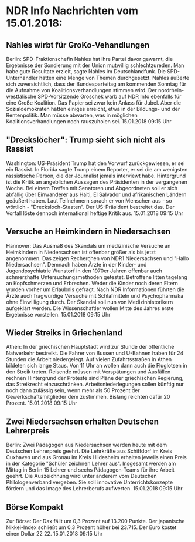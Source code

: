 # NDR Info Nachrichten vom 15.01.2018:


## Nahles wirbt für GroKo-Vehandlungen
Berlin: SPD-Fraktionschefin Nahles hat ihre Partei davor gewarnt, die Ergebnisse der Sondierung mit der Union mutwillig schlechtzureden. Man habe gute Resultate erzielt, sagte Nahles im Deutschlandfunk. Die SPD-Unterhändler hätten eine Menge von Themen durchgesetzt. Nahles äußerte sich zuversichtlich, dass der Bundesparteitag am kommenden Sonntag für die Aufnahme von Koalitionsverhandlungen stimmen wird. Der nordrhein-westfälische SPD-Vorsitzende Groschek warb auf NDR Info ebenfalls für eine Große Koalition. Das Papier sei zwar kein Anlass für Jubel. Aber die Sozialdemokraten hätten einiges erreicht, etwa in der Bildungs- und der Rentenpolitik. Man müsse abwarten, was in möglichen Koalitionsverhandlungen noch rauszuholen sei. 15.01.2018 09:15 Uhr 

## "Dreckslöcher": Trump sieht sich nicht als Rassist
Washington: US-Präsident Trump hat den Vorwurf zurückgewiesen, er sei ein Rassist. In Florida sagte Trump einem Reporter, er sei die am wenigsten rassistische Person, die der Journalist jemals interviewt habe. Hintergrund ist die Kritik an angeblichen Aussagen des Präsidenten in der vergangenen Woche. Bei einem Treffen mit Senatoren und Abgeordneten soll er sich abfällig über Einwanderer aus Haiti, El Salvador und afrikanischen Ländern geäußert haben. Laut Teilnehmern sprach er von Menschen aus - so wörtlich - "Drecksloch-Staaten". Der US-Präsident bestreitet das. Der Vorfall löste dennoch international heftige Kritik aus. 15.01.2018 09:15 Uhr 

## Versuche an Heimkindern in Niedersachsen
Hannover: Das Ausmaß des Skandals um medizinische Versuche an Heimkindern in Niedersachsen ist offenbar größer als bis jetzt angenommen. Das zeigen Recherchen von NDR1 Niedersachsen und "Hallo Niedersachsen". Demnach haben Ärzte in der Kinder- und Jugendpsychiatrie Wunstorf in den 1970er Jahren offenbar auch schmerzhafte Untersuchungsmethoden getestet. Betroffene litten tagelang an Kopfschmerzen und Erbrechen. Weder die Kinder noch deren Eltern wurden vorher um Erlaubnis gefragt. Nach NDR Informationen führten die Ärzte auch fragwürdige Versuche mit Schlafmitteln und Psychopharmaka ohne Einwilligung durch. Der Skandal soll nun von Medizinhistorikern aufgeklärt werden. Die Wissenschaftler wollen Mitte des Jahres erste Ergebnisse vorstellen. 15.01.2018 09:15 Uhr 

## Wieder Streiks in Griechenland
Athen: In der griechischen Hauptstadt wird zur Stunde der öffentliche Nahverkehr bestreikt. Die Fahrer von Bussen und U-Bahnen haben für 24 Stunden die Arbeit niedergelegt. Auf vielen Zufahrtsstraßen in Athen bildeten sich lange Staus. Von 11 Uhr an wollen dann auch die Fluglotsen in den Streik treten. Reisende müssen mit Verspätungen und Ausfällen rechnen
Hintergrund der Proteste sind Pläne der griechischen Regierung, das Streikrecht einzuschränken. Arbeitsniederlegungen sollen künftig nur noch dann zulässig sein, wenn mehr als 50 Prozent der Gewerkschaftsmitglieder dem zustimmen. Bislang reichten dafür 20 Prozent. 15.01.2018 09:15 Uhr 

## Zwei Niedersachsen erhalten Deutschen Lehrerpreis
Berlin: Zwei Pädagogen aus Niedersachsen werden heute mit dem Deutschen Lehrerpreis geehrt. Die Lehrkräfte aus Schiffdorf im Kreis Cuxhaven und aus Gronau im Kreis Hildesheim erhalten jeweils einen Preis in der Kategorie "Schüler zeichnen Lehrer aus". Insgesamt werden am Mittag in Berlin 15 Lehrer und sechs Pädagogen-Teams für ihre Arbeit geehrt. Die Auszeichnung wird unter anderem vom Deutschen Philologenverband vergeben. Sie soll innovative Unterrichtskonzepte fördern und das Image des Lehrerberufs aufwerten. 15.01.2018 09:15 Uhr 

## Börse Kompakt
Zur Börse: Der Dax fällt um 0,3 Prozent auf 13.200 Punkte. Der japanische Nikkei-Index schließt um 0,3 Prozent höher bei 23.715. Der Euro kostet einen Dollar 22 22. 15.01.2018 09:15 Uhr 
